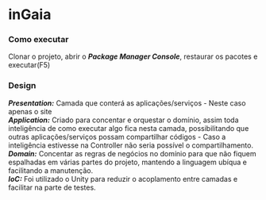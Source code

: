 # inGaia 

### Como executar  
Clonar o projeto, abrir o ***Package Manager Console***, restaurar os pacotes e executar(F5)  

### Design  
***Presentation:*** Camada que conterá as aplicações/serviços - Neste caso apenas o site  
***Application:*** Criado para concentar e orquestar o domínio, assim toda inteligência de como executar algo fica nesta camada, possibilitando que outras aplicações/serviços possam compartilhar códigos - Caso a inteligência estivesse na Controller não seria possível o compartilhamento.  
***Domain:*** Concentar as regras de negócios no domínio para que não fiquem espalhadas em várias partes do projeto, mantendo a linguagem ubíqua e facilitando a manutenção.  
***IoC:*** Foi utilizado o Unity para reduzir o acoplamento entre camadas e facilitar na parte de testes.  